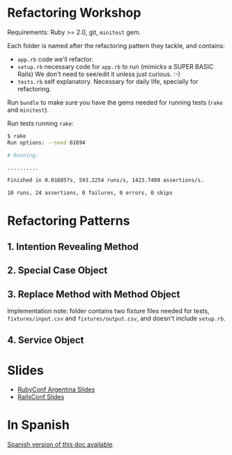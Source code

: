 # Refactoring Workshop

Requirements: Ruby >= 2.0, git, `minitest` gem.

Each folder is named after the refactoring pattern they tackle, and contains:

* `app.rb` code we'll refactor.
* `setup.rb` necessary code for `app.rb` to run (mimicks a SUPER BASIC Rails)
  We don't need to see/edit it unless just curious. :-)
* `tests.rb` self explanatory. Necessary for daily life, specially for
  refactoring.

Run `bundle` to make sure you have the gems needed for running tests (`rake`
and `minitest`).

Run tests running `rake`:

```bash
$ rake
Run options: --seed 61694

# Running:

..........

Finished in 0.016857s, 593.2254 runs/s, 1423.7409 assertions/s.

10 runs, 24 assertions, 0 failures, 0 errors, 0 skips
```

# Refactoring Patterns

## 1. Intention Revealing Method

## 2. Special Case Object

## 3. Replace Method with Method Object

Implementation note: folder contains two fixture files needed for tests,
`fixtures/input.csv` and `fixtures/output.csv`, and doesn't include `setup.rb`.

## 4. Service Object


# Slides

* [RubyConf Argentina Slides](http://es.slideshare.net/thoughtbot/refactoring-workshop-rubyconf-argentina-2014)
* [RailsConf Slides](http://www.slideshare.net/tutec/simplifying-code-monster-to-elegant-in-n-5-steps)

# In Spanish

[Spanish version of this doc available](https://github.com/tute/refactoring-workshop/blob/master/README.md).
